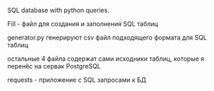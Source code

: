 SQL database with python queries.

Fill - файл для создания и заполнения SQL таблиц

generator.py генерируют csv файл подходящего формата для SQL таблиц


остальные 4 файла содержат сами исходники таблиц, которые я перенёс на сервак PostgreSQL

requests - приложение с SQL запросами к БД